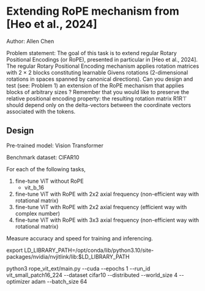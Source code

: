 # Extending RoPE mechanism from [Heo et al., 2024]

Author: Allen Chen

Problem statement: The goal of this task is to extend regular Rotary Positional Encodings (or RoPE), presented in particular in [Heo et al., 2024]. The regular Rotary Positional Encoding mechanism applies rotation matrices with 2 × 2 blocks constituting learnable Givens rotations (2-dimensional rotations in spaces spanned by canonical directions). Can you design and test (see: Problem 1) an extension of the RoPE mechanism that applies blocks of arbitrary sizes ? Remember that you would like to preserve the relative positional encoding property: the resulting rotation matrix R1R⊤ should depend only on the delta-vectors between the coordinate vectors associated with the tokens.

## Design

Pre-trained model: Vision Transformer

Benchmark dataset: CIFAR10

For each of the following tasks, 
1. fine-tune ViT without RoPE
    - vit_b_16
2. fine-tune ViT with RoPE with 2x2 axial frequency (non-efficient way with rotational matrix)
3. fine-tune ViT with RoPE with 2x2 axial frequency (efficient way with complex number)
4. fine-tune ViT with RoPE with 3x3 axial frequency (non-efficient way with rotational matrix)

Measure accuracy and speed for training and inferencing. 

export LD_LIBRARY_PATH=/opt/conda/lib/python3.10/site-packages/nvidia/nvjitlink/lib:$LD_LIBRARY_PATH

python3 rope_vit_ext/main.py --cuda --epochs 1 --run_id vit_small_patch16_224 --dataset cifar10 --distributed --world_size 4 --optimizer adam --batch_size 64



